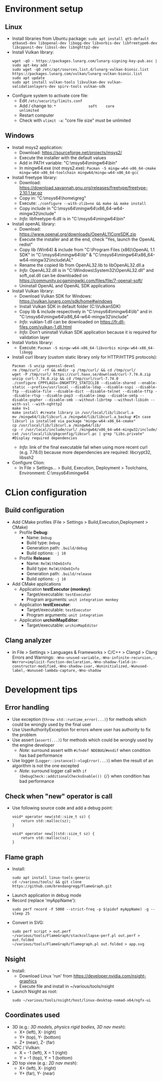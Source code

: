 # Environment setup 
## Linux
* Install libraries from Ubuntu package: `sudo apt install qt5-default qtbase5-dev libopenal-dev libogg-dev libvorbis-dev libfreetype6-dev libcppunit-dev libssl-dev libnghttp2-dev`
* Install Vulkan library:
  ```
  wget -qO - https://packages.lunarg.com/lunarg-signing-key-pub.asc | sudo apt-key add -
  sudo wget -qO /etc/apt/sources.list.d/lunarg-vulkan-bionic.list https://packages.lunarg.com/vulkan/lunarg-vulkan-bionic.list
  sudo apt update
  sudo apt install vulkan-tools libvulkan-dev vulkan-validationlayers-dev spirv-tools vulkan-sdk
  ```
* Configure system to activate core file:
  * Edit `/etc/security/limits.conf`
  * Add / change to: `*               soft    core            unlimited`
  * Restart computer
  * Check with `ulimit -a`: "core file size" must be unlimited

## Windows
* Install msys2 application:
  * Download: https://sourceforge.net/projects/msys2/
  * Execute the installer with the default values
  * Add in PATH variable: "C:\msys64\mingw64\bin"
  * In mingw64.exe (not msys2.exe): `Pacman -S mingw-w64-x86_64-cmake mingw-w64-x86_64-toolchain mingw64/mingw-w64-x86_64-gcc`
* Install freetype library:
  * Download: https://download.savannah.gnu.org/releases/freetype/freetype-2.10.1.tar.gz
  * Copy in: "C:\msys64\home\greg"
  * Execute: `./configure --with-zlib=no && make && make install`
  * Copy include in "C:\msys64\mingw64\x86_64-w64-mingw32\include"
  * *Info*: libfreetype-6.dll is in "C:\msys64\mingw64\bin"
* Install openAL library:
  * Download: https://www.openal.org/downloads/OpenAL11CoreSDK.zip
  * Execute the installer and at the end, check "Yes, launch the OpenAL redist"
  * Copy lib (Win64) & include from "C:\Program Files (x86)\OpenAL 1.1 SDK" in "C:\msys64\mingw64\lib" & "C:\msys64\mingw64\x86_64-w64-mingw32\include\AL"
  * Rename the copied lib from OpenAL32.lib to libOpenAL32.dll.a
  * *Info*: OpenAL32.dll is in "C:\Windows\System32\OpenAL32.dll" and soft_oal.dll can be downloaded on https://community.pcgamingwiki.com/files/file/7-openal-soft/
  * Uninstall OpenAL and OpenAL SDK applications
* Install Vulkan library:
  * Download Vulkan SDK for Windows: https://vulkan.lunarg.com/sdk/home#windows
  * Install Vulkan SDK in default folder (C:\VulkanSDK)
  * Copy lib & include respectively in "C:\msys64\mingw64\lib" and in "C:\msys64\mingw64\x86_64-w64-mingw32\include"
  * *Info*: vuklan-1.dll can be downloaded on https://fr.dll-files.com/vulkan-1.dll.html
  * *Info*: Don't uninstall Vulkan SDK application because it is required for validation layer  
* Install Vorbis library:
  * Execute: `Pacman -S mingw-w64-x86_64-libvorbis mingw-w64-x86_64-libogg`
* Install curl library (custom static library only for HTTP/HTTPS protocols):
  ```
  Pacman -S unzip openssl-devel
  rm /tmp/curl/ -rf && mkdir -p /tmp/curl/ && cd /tmp/curl/
  wget -P /tmp/curl/ https://curl.haxx.se/download/curl-7.74.0.zip
  unzip curl-7.74.0.zip && cd /tmp/curl/curl-7.74.0
  ./configure CPPFLAGS=-DNGHTTP2_STATICLIB --disable-shared --enable-static --prefix=/usr/local --disable-ldap --disable-sspi --disable-ftp --disable-file --disable-dict --disable-telnet --disable-tftp --disable-rtsp --disable-pop3 --disable-imap --disable-smtp --disable-gopher --disable-smb --without-librtmp --without-libidn --with-ssl --with-nghttp2
  make V=1
  make install #create library in /usr/local/lib/libcurl.a
  mv /mingw64/lib/libcurl.a /mingw64/lib/libcurl.a_backup #In case libcurl is installed via package "mingw-w64-x86_64-cmake"
  cp /usr/local/lib/libcurl.a /mingw64/lib/
  cp -r /usr/local/include/curl/ /mingw64/x86_64-w64-mingw32/include/
  cat /usr/local/lib/pkgconfig/libcurl.pc | grep "Libs.private" #Display required dependencies
  ```
  * *Info*: link of the final executable fail when using more recent curl (e.g. 7.78.0) because more dependencies are required: libcrypt32, libssh2
* Configure Clion:
  * In File > Settings... > Build, Execution, Deployment > Toolchains, Environment: C:\msys64\mingw64

# CLion configuration
## Build configuration
* Add CMake profiles (File > Settings > Build,Execution,Deployment > CMake)
  * Profile **Debug**:
    * Name: `Debug`
    * Build type: `Debug`
    * Generation path: `.build/debug`
    * Build options: `-j 10`
  * Profile **Release**:
    * Name: `RelWithDebInfo`
    * Build type: `RelWithDebInfo`
    * Generation path: `.build/release`
    * Build options: `-j 10`
* Add CMake applications
  * Application **testExecutor (monkey)**:
    * Target/executable: `testExecutor`
    * Program arguments: `unit integration monkey`
  * Application **testExecutor**:
    * Target/executable: `testExecutor`
    * Program arguments: `unit integration`    
  * Application **urchinMapEditor**:
    * Target/executable: `urchinMapEditor`

## Clang analyzer
  * In File > Settings > Languages & Frameworks > C/C++ > Clangd > Clang Errors and Warnings: `-Wno-unused-variable,-Wno-infinite-recursion,-Werror=implicit-function-declaration,-Wno-shadow-field-in-constructor-modified,-Wno-shadow-ivar,-Wuninitialized,-Wunused-label,-Wunused-lambda-capture,-Wno-shadow`

# Development tips
## Error handling
* Use exception (`throw std::runtime_error(...)`) for methods which could be wrongly used by the final user
* Use UserAuthorityException for errors where user has authority to fix the problem
* Use assert (`assert(...)`) for methods which could be wrongly used by the engine developer
  * *Note:* surround assert with `#ifndef NDEBUG`/`#endif` when condition has bad performance
* Use logger (`Logger::instance()->logError(...)`) when the result of an algorithm is not the one excepted
  * *Note:* surround logger call with `if (DebugCheck::additionalChecksEnable()) {`/`}` when condition has bad performance

## Check when "new" operator is call
* Use following source code and add a debug point:
    ```
    void* operator new(std::size_t sz) {
        return std::malloc(sz);
    }

    void* operator new[](std::size_t sz) {
        return std::malloc(sz);
    }
    ```

## Flame graph
* Install:
    ```
    sudo apt install linux-tools-generic
    cd ~/various/tools/ && git clone https://github.com/brendangregg/FlameGraph.git
    ```
* Launch application in debug mode
* Record (replace 'myAppName'):
    ```
    sudo perf record -F 5000 --strict-freq -p $(pidof myAppName) -g -- sleep 25
    ```
* Convert in SVG:
    ```
    sudo perf script > out.perf
    ~/various/tools/FlameGraph/stackcollapse-perf.pl out.perf > out.folded
    ~/various/tools/FlameGraph/flamegraph.pl out.folded > app.svg
    ```

## Nsight
* Install:
  * Download Linux 'run' from https://developer.nvidia.com/nsight-graphics
  * Execute file and install in ~/various/tools/nsight
* Launch Nsight as root:
    ```
    sudo ~/various/tools/nsight/host/linux-desktop-nomad-x64/ngfx-ui
    ```

## Coordinates used
* 3D (e.g.: *3D models, physics rigid bodies, 3D nav mesh*):
  - X+ (left), X- (right)
  - Y+ (top), Y- (bottom)
  - Z+ (near), Z- (far)
* NDC / Vulkan:
  - X = -1 (left), X = 1 (right)
  - Y = -1 (top), Y = 1 (bottom)
* 2D top view (e.g.: *2D nav mesh*):
  - X+ (left), X- (right)
  - Y+ (far), Y- (near)
